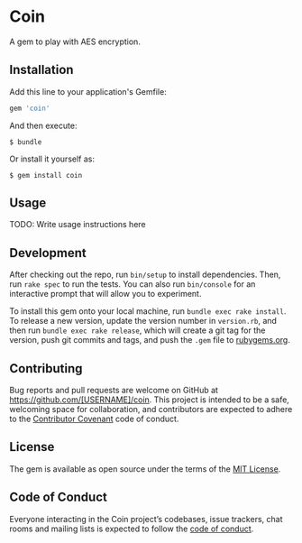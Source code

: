 # Coin

A gem to play with AES encryption.

## Installation

Add this line to your application's Gemfile:

```ruby
gem 'coin'
```

And then execute:

    $ bundle

Or install it yourself as:

    $ gem install coin

## Usage

TODO: Write usage instructions here

## Development

After checking out the repo, run `bin/setup` to install dependencies. Then, run `rake spec` to run the tests. You can also run `bin/console` for an interactive prompt that will allow you to experiment.

To install this gem onto your local machine, run `bundle exec rake install`. To release a new version, update the version number in `version.rb`, and then run `bundle exec rake release`, which will create a git tag for the version, push git commits and tags, and push the `.gem` file to [rubygems.org](https://rubygems.org).

## Contributing

Bug reports and pull requests are welcome on GitHub at https://github.com/[USERNAME]/coin. This project is intended to be a safe, welcoming space for collaboration, and contributors are expected to adhere to the [Contributor Covenant](http://contributor-covenant.org) code of conduct.

## License

The gem is available as open source under the terms of the [MIT License](https://opensource.org/licenses/MIT).

## Code of Conduct

Everyone interacting in the Coin project’s codebases, issue trackers, chat rooms and mailing lists is expected to follow the [code of conduct](https://github.com/[USERNAME]/coin/blob/master/CODE_OF_CONDUCT.md).
